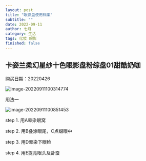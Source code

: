 ```yaml
---
layout: post
title: "眼影盘使用档案"
subtitle: ""
date: 2022-09-11
author: 七月
category: 生活
tags: 化妆 眼影
finished: false
---
```


## 卡姿兰柔幻星纱十色眼影盘粉综盘01甜酷奶咖

购买日期：20220426



![image-20220911100314774](D:/Project/github/Rosanne-Luo-io/Rosanne-Luo.github.io/img/image-20220911100314774.png)

用法一

![image-20220911100851453](D:/Project/github/Rosanne-Luo-io/Rosanne-Luo.github.io/img/image-20220911100851453.png)

step 1. 用A晕染眼窝

step 2. 用B叠涂眼尾，C点缀眼中

step 3. 用D晕染下眼睑

step 4. 用E提亮眼头及卧蚕